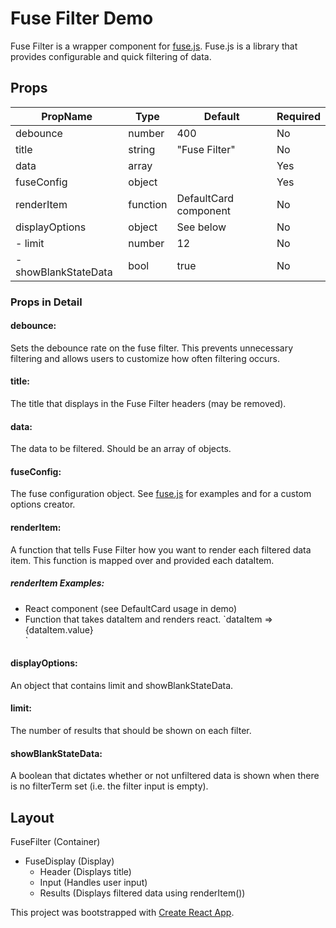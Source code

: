 # Fuse Filter Demo

Fuse Filter is a wrapper component for [fuse.js](http://fusejs.io/ "Fuse.js").
Fuse.js is a library that provides configurable and quick filtering of data.


## Props

| PropName               | Type                                 | Default                              | Required |
| ---------------------- | ------------------------------------ | ------------------------------------ | -------- |
| debounce               | number                               | 400                                  | No       |
| title                  | string                               | "Fuse Filter"                        | No       |
| data                   | array                                |                                      | Yes      |
| fuseConfig             | object                               |                                      | Yes      |
| renderItem             | function                             | DefaultCard component                | No       |
| displayOptions         | object                               | See below                            | No       |
| - limit                | number                               | 12                                   | No       |
| - showBlankStateData   | bool                                 | true                                 | No       |


### Props in Detail

#### debounce:
Sets the debounce rate on the fuse filter. This prevents unnecessary
filtering and allows users to customize how often filtering occurs.

#### title:
The title that displays in the Fuse Filter headers (may be removed).

#### data:
The data to be filtered. Should be an array of objects.

#### fuseConfig:
The fuse configuration object. See [fuse.js](http://fusejs.io/) for
examples and for a custom options creator.

#### renderItem:
A function that tells Fuse Filter how you want to render each
filtered data item. This function is mapped over and provided each dataItem.

##### renderItem Examples:
- React component (see DefaultCard usage in demo)
- Function that takes dataItem and renders react. `dataItem =>
  <div key={dataItem.uniqueKey}>{dataItem.value}</div>`

#### displayOptions:
An object that contains limit and showBlankStateData.

#### limit:
The number of results that should be shown on each filter.

#### showBlankStateData:
A boolean that dictates whether or not unfiltered data is shown
when there is no filterTerm set (i.e. the filter input is empty).


## Layout

FuseFilter (Container)
- FuseDisplay (Display)
  - Header (Displays title)
  - Input  (Handles user input)
  - Results (Displays filtered data using renderItem())


This project was bootstrapped with [Create React App](https://github.com/facebookincubator/create-react-app).
